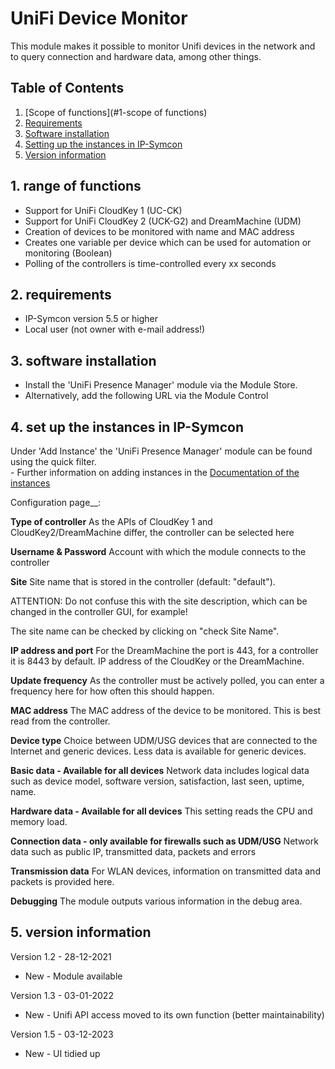 # UniFi Device Monitor
This module makes it possible to monitor Unifi devices in the network and to query connection and hardware data, among other things.

## Table of Contents
1. [Scope of functions](#1-scope of functions)
2. [Requirements](#2-requirements)
3. [Software installation](#3-software-installation)
4. [Setting up the instances in IP-Symcon](#4-setting-up-the-instances-in-ip-symcon)
5. [Version information](#5-version-information)

## 1. range of functions
* Support for UniFi CloudKey 1 (UC-CK)
* Support for UniFi CloudKey 2 (UCK-G2) and DreamMachine (UDM)
* Creation of devices to be monitored with name and MAC address 
* Creates one variable per device which can be used for automation or monitoring (Boolean)
* Polling of the controllers is time-controlled every xx seconds

## 2. requirements
- IP-Symcon version 5.5 or higher
- Local user (not owner with e-mail address!)

## 3. software installation
* Install the 'UniFi Presence Manager' module via the Module Store.
* Alternatively, add the following URL via the Module Control

## 4. set up the instances in IP-Symcon
 Under 'Add Instance' the 'UniFi Presence Manager' module can be found using the quick filter.  
	- Further information on adding instances in the [Documentation of the instances](https://www.symcon.de/service/dokumentation/konzepte/instanzen/#Instanz_hinzufügen)

Configuration page__:

**Type of controller**
As the APIs of CloudKey 1 and CloudKey2/DreamMachine differ, the controller can be selected here

**Username & Password**
Account with which the module connects to the controller

**Site**
Site name that is stored in the controller (default: "default").

ATTENTION: Do not confuse this with the site description, which can be changed in the controller GUI, for example!

The site name can be checked by clicking on "check Site Name".

**IP address and port**
For the DreamMachine the port is 443, for a controller it is 8443 by default. IP address of the CloudKey or the DreamMachine.

**Update frequency**
As the controller must be actively polled, you can enter a frequency here for how often this should happen. 

**MAC address**
The MAC address of the device to be monitored. This is best read from the controller.

**Device type**
Choice between UDM/USG devices that are connected to the Internet and generic devices. Less data is available for generic devices. 

**Basic data - Available for all devices**
Network data includes logical data such as device model, software version, satisfaction, last seen, uptime, name. 

**Hardware data - Available for all devices**
This setting reads the CPU and memory load.

**Connection data - only available for firewalls such as UDM/USG**
Network data such as public IP, transmitted data, packets and errors

**Transmission data**
For WLAN devices, information on transmitted data and packets is provided here.

**Debugging**
The module outputs various information in the debug area. 

## 5. version information
Version 1.2 - 28-12-2021
* New - Module available

Version 1.3 - 03-01-2022
* New - Unifi API access moved to its own function (better maintainability)

Version 1.5 - 03-12-2023
* New - UI tidied up